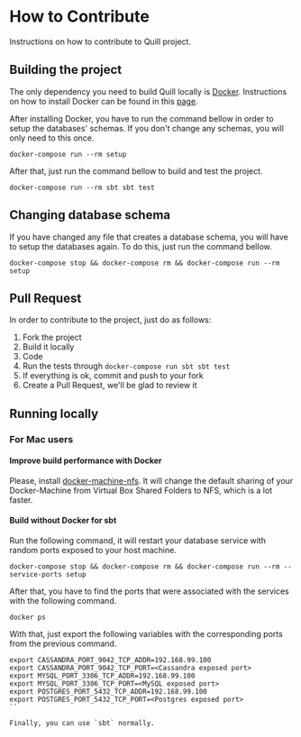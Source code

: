# How to Contribute

Instructions on how to contribute to Quill project.

## Building the project

The only dependency you need to build Quill locally is [Docker](https://www.docker.com/).
Instructions on how to install Docker can be found in this [page](https://docs.docker.com/mac/).

After installing Docker, you have to run the command bellow in order to setup the
databases' schemas. If you don't change any schemas, you will only need to this once.

`docker-compose run --rm setup`

After that, just run the command bellow to build and test the project.

`docker-compose run --rm sbt sbt test`

## Changing database schema

If you have changed any file that creates a database schema, you will
 have to setup the databases again. To do this, just run the command bellow.

`docker-compose stop && docker-compose rm && docker-compose run --rm setup`

## Pull Request

In order to contribute to the project, just do as follows:

1. Fork the project
2. Build it locally
3. Code
4. Run the tests through `docker-compose run sbt sbt test`
5. If everything is ok, commit and push to your fork
6. Create a Pull Request, we'll be glad to review it


## Running locally

### For Mac users

#### Improve build performance with Docker

Please, install [docker-machine-nfs](https://github.com/adlogix/docker-machine-nfs). It will change the default sharing
of your Docker-Machine from Virtual Box Shared Folders to NFS, which is a lot faster. 

#### Build without Docker for sbt

Run the following command, it will restart your database service with random ports exposed to your host machine. 

`docker-compose stop && docker-compose rm && docker-compose run --rm --service-ports setup`

After that, you have to find the ports that were associated with the services with the following command.

`docker ps`

With that, just export the following variables with the corresponding ports from the previous command.

```
export CASSANDRA_PORT_9042_TCP_ADDR=192.168.99.100
export CASSANDRA_PORT_9042_TCP_PORT=<Cassandra exposed port> 
export MYSQL_PORT_3306_TCP_ADDR=192.168.99.100
export MYSQL_PORT_3306_TCP_PORT=<MySQL exposed port> 
export POSTGRES_PORT_5432_TCP_ADDR=192.168.99.100 
export POSTGRES_PORT_5432_TCP_PORT=<Postgres exposed port>
``

Finally, you can use `sbt` normally.

